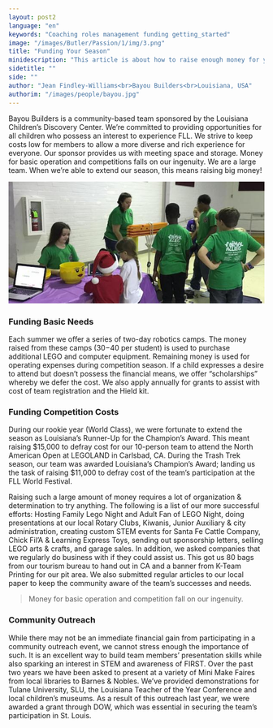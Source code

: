 ```yaml
---
layout: post2
language: "en"
keywords: "Coaching roles management funding getting_started"
image: "/images/Butler/Passion/1/img/3.png"
title: "Funding Your Season"
minidescription: "This article is about how to raise enough money for your team."
sidetitle: ""
side: ""
author: "Jean Findley-Williams<br>Bayou Builders<br>Louisiana, USA"
authorim: "/images/people/bayou.jpg"
---
```


Bayou Builders is a community-based team sponsored by the Louisiana Children’s Discovery Center. We’re committed to providing opportunities for all children who possess an interest to experience FLL. We strive to keep costs low for members to allow a more diverse and rich experience for everyone. Our sponsor provides us with meeting space and storage. Money for basic operation and competitions falls on our ingenuity. We are a large team. When we’re able to extend our season, this means raising big money!

![](/images/coachcorner/Bayoubuilders2.jpg)

### Funding Basic Needs

Each summer we offer a series of two-day robotics camps. The money raised from these camps ($30-$40 per student) is used to purchase additional LEGO and computer equipment. Remaining money is used for operating expenses during competition season. If a child expresses a desire to attend but doesn’t possess the financial means, we offer “scholarships” whereby we defer the cost. We also apply annually for grants to assist with cost of team registration and the Hield kit.

### Funding Competition Costs

During our rookie year (World Class), we were fortunate to extend the season as Louisiana’s Runner-Up for the Champion’s Award. This meant raising $15,000 to defray cost for our 10-person team to attend the North American Open at LEGOLAND in Carlsbad, CA. During the Trash Trek season, our team was awarded Louisiana’s Champion’s Award; landing us the task of raising $11,000 to defray cost of the team’s participation at the FLL World Festival.

Raising such a large amount of money requires a lot of organization & determination to try anything. The following is a list of our more successful efforts: Hosting Family Lego Night and Adult Fan of LEGO Night, doing presentations at our local Rotary Clubs, Kiwanis, Junior Auxiliary & city administration, creating custom STEM events for Santa Fe Cattle Company, Chick Fil’A & Learning Express Toys, sending out sponsorship letters, selling LEGO arts & crafts, and garage sales. In addition, we asked companies that we regularly do business with if they could assist us. This got us 80 bags from our tourism bureau to hand out in CA and a banner from K-Team Printing for our pit area. We also submitted regular articles to our local paper to keep the community aware of the team’s successes and needs.

> Money for basic operation and competition fall on our ingenuity.

### Community Outreach
While there may not be an immediate financial gain from participating in a community outreach event, we cannot stress enough the importance of such. It is an excellent way to build team members’ presentation skills while also sparking an interest in STEM and awareness of FIRST. Over the past two years we have been asked to present at a variety of Mini Make Faires from local libraries to Barnes & Nobles. We’ve provided demonstrations for Tulane University, SLU, the Louisiana Teacher of the Year Conference and local children’s museums. As a result of this outreach last year, we were awarded a grant through DOW, which was essential in securing the team’s participation in St. Louis.


